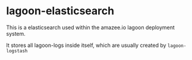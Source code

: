 # lagoon-elasticsearch

This is a elasticsearch used within the amazee.io lagoon deployment system.

It stores all lagoon-logs inside itself, which are usually created by `lagoon-logstash`